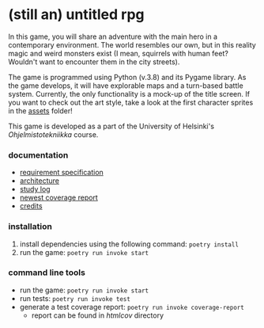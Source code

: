 # (still an) untitled rpg

In this game, you will share an adventure with the main hero in a contemporary environment. The world resembles our own, but in this reality magic and weird monsters exist (I mean, squirrels with human feet? Wouldn't want to encounter them in the city streets).

The game is programmed using Python (v.3.8) and its Pygame library. As the game develops, it will have explorable maps and a turn-based battle system. Currently, the only functionality is a mock-up of the title screen. If you want to check out the art style, take a look at the first character sprites in the [assets](https://github.com/nuclearkittens/ot-projekti/tree/master/src/assets) folder!

This game is developed as a part of the University of Helsinki's *Ohjelmistotekniikka* course.

### documentation

+ [requirement specification](https://github.com/nuclearkittens/ot-projekti/blob/master/documentation/requirementspecification.md)
+ [architecture](https://github.com/nuclearkittens/ot-projekti/blob/master/documentation/architecture.md)
+ [study log](https://github.com/nuclearkittens/ot-projekti/blob/master/documentation/studylog.md)
+ [newest coverage report](https://github.com/nuclearkittens/ot-projekti/blob/master/documentation/images/coverage-report-210413.png)
+ [credits](https://github.com/nuclearkittens/ot-projekti/blob/master/documentation/temp-credits.md)

### installation

1) install dependencies using the following command: `poetry install` 
2) run the game: `poetry run invoke start`

### command line tools

+ run the game: `poetry run invoke start`
+ run tests: `poetry run invoke test`
+ generate a test coverage report: `poetry run invoke coverage-report`
  + report can be found in *htmlcov* directory

